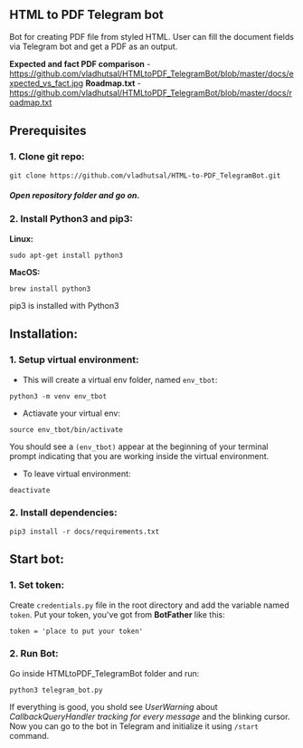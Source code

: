 ## HTML to PDF Telegram bot

Bot for creating PDF file from styled HTML. User can fill the document fields via Telegram bot and get a PDF as an output.

**Expected and fact PDF comparison** - https://github.com/vladhutsal/HTMLtoPDF_TelegramBot/blob/master/docs/expected_vs_fact.jpg
**Roadmap.txt** - https://github.com/vladhutsal/HTMLtoPDF_TelegramBot/blob/master/docs/roadmap.txt

## Prerequisites
### 1. Clone git repo:
```
git clone https://github.com/vladhutsal/HTML-to-PDF_TelegramBot.git
```
##### Open repository folder and go on.

### 2. Install Python3 and pip3:
**Linux:**
```
sudo apt-get install python3
```
**MacOS:**
```
brew install python3
```
pip3 is installed with Python3

## Installation:

### 1. Setup virtual environment:
- This will create a virtual env folder, named `env_tbot`:
```
python3 -m venv env_tbot
```
- Actiavate your virtual env:
```
source env_tbot/bin/activate
```
You should see a `(env_tbot)` appear at the beginning of your terminal prompt indicating that you are working inside the virtual environment.
- To leave virtual environment:
```
deactivate
```

### 2. Install dependencies:
```
pip3 install -r docs/requirements.txt
```

## Start bot:
### 1. Set token:
Create `credentials.py` file in the root directory and add the variable named `token`. Put your token, you've got from **BotFather** like this:
```
token = 'place to put your token'
```


### 2. Run Bot:
Go inside HTMLtoPDF_TelegramBot folder and run:
```
python3 telegram_bot.py
```
If everything is good, you shold see *UserWarning* about *CallbackQueryHandler tracking for every message* and the blinking cursor.
Now you can go to the bot in Telegram and initialize it using `/start` command.

